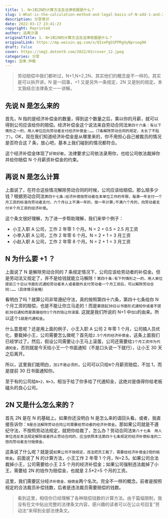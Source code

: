 ```yaml
---
title: 1. N+1和2N的计算方法及法律依据是什么？
slug: 1-What-is-the-calculation-method-and-legal-basis-of-N-add-1-and-2n
description: 分享常识
date: 2022-03-17 23:41:23
copyright: Reprinted
author: 逃离沙漠
originalTitle: 1. N+1和2N的计算方法及法律依据是什么？
originalLink: https://mp.weixin.qq.com/s/QIsePgO1PPRgXyNpruog9A
draft: False
cover: https://img1.dotnet9.com/2022/03/cover_12.jpeg
categories: 分享
tags: 法律,仲裁
---
```


> 劳动赔偿中我们都听过，N+1,N+2,2N，其实他们的概念是不一样的。其实是可以拆开讲，N 是一回事，+1 又是另外一条规定，2N 又是别的规定。本文我结合法律条文一一讲解。

## 先说 N 是怎么来的

首先，N 指的是经济补偿金的数量，得到这个数量之后，乘以你的月薪，就可以得到公司应该给你的赔偿。经济补偿金这个说法来自劳动合同法`第四十六条：有以下情形之一的，用人单位应向劳动者支付经济补偿金:……（7条解除劳动合同的规定，太长了不贴了）`。OK，现在我们知道经济补偿金是从哪里来的，你不用担心自己被裁员的情况是否符合这 7 条，放心吧，基本上我们碰到的情况都符合。

这个经济补偿金体现了`好聚好散`，法律要求公司依法录用你，也给公司依法裁掉你并给你赔偿 N 个月薪资补偿金的约束。

## 再说 N 是怎么计算

上面说了，在符合这些情况解除劳动合同的时候，公司应该给赔偿。那么赔多少钱？根据劳动合同法`第四十七条:经济补偿按劳动者在本单位工作的年限，每满一年支付一个月工资的标准向劳动者支付。六个月以上不满一年的，按一年计算;不满六个月的，向劳动者支付半个月工资的经济补偿`。

这个条文很好理解，为了进一步帮助理解，我们来举个例子：

- 小王入职 A 公司，工作 2 年零 1 个月。N = 2 + 0.5 = 2.5 月工资
- 小李入职 A 公司，工作 2 年零 6 个月。N = 2 + 1 = 3 月工资
- 小赵入职 A 公司，工作 2 年零 8 个月。N = 2 + 1 = 3 月工资

## N 为什么要 +1 ？

上面说了 N 是解除劳动合同的 7 条规定情况下，公司应该给劳动者的补偿金。但是劳动法又规定了，并不是给钱就能立马解除！`第四十条:有下列情形之一的，用人单位提前三十日以书面形式通知劳动者本人或者额外支付劳动者一个月工资后，可以解除劳动合同:……（具体情况省略）`

看明白了吗？就算公司非常遵纪守法，真的按照第四十六条，第四十七条给你 N 个月工资的赔偿，也是不能让你立马走的！而是`要提起30日以书面形式通知你或者不提前30日通知而是直接给你1个月的钱让你滚蛋`. 这就是我们所说的 N+1 中`加1`的由来。所以这个`1就是代通知金`。

什么意思呢？还是用上面的例子，小王入职 A 公司 2 年零 1 个月，公司搞人员优化，要裁掉小王，公司需要怎么做呢？首先给`2.5个月的经济补偿金`，这条上面我们已经学过了。然后，假设公司需要让小王马上滚蛋，公司还需要给`1个月工资作为代通知金`，否则就是今天给小王一个书面通知（不是口头说一下就行），让小王 30 天之后离开。

所以，这里我们能明白，`加1不是必须的`，公司可以只给`N`个月薪资赔偿，不加 1，而是提前 30 日书面通知你。

至于有的公司给`N+2，N+3`，相当于给了你多给了代通知金，这绝对是值得你给老板磕头的良心公司。

## 2N 又是什么怎么来的？

首先 2N 是在 N 的基础上。如果你还没明白 N 是怎么来的请回头看。或者，我直接告诉你：`N是合法解除劳动合同公司需要给劳动者的经济补偿金`。那如果公司就是不遵纪守法，不按照劳动法规定，就把你给裁了，怎么办？劳动合同法`第八十七条　用人单位违反本法规定解除或者终止劳动合同的，应当依照本法第四十七条规定的经济补偿标准的二倍向劳动者支付赔偿金。`

这条说了什么呢？就是说`如果公司不按规定，违法把员工裁了，需要给经济补偿金2倍的赔偿金`。前面说了 N 的计算方法，小王工作 2 年零 1 个月，N=2.5。如果公司合法裁掉小王，公司需要给小王 2.5 个月的经济补偿金；如果公司强制违法裁掉了小王，需要给 2N 的钱作为赔偿金，也就是 2.5\*2=5 个月的工资。

这里，我们需要区分经`济补偿金，赔偿金`两个名次。完全不一样的概念。前者是按照规定的合法裁员补偿钱数，后者是违法裁员需要赔偿的钱数。

> 看到这里，相信你已经理解了各种赔偿钱数的计算方法。由于篇幅限制，我没有在文中贴出完整的法律条文内容，感兴趣的读者可以在公众号回复”劳动法“来得到全部法律条文。
